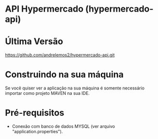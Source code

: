 API Hypermercado (hypermercado-api)
==========================

Última Versão
==========================

https://github.com/andrelemos2/hypermercado-api.git

Construindo na sua máquina
==========================

Se você quiser ver a aplicação na sua máquina é somente necessário importar como projeto MAVEN na sua IDE.

# Pré-requisitos
- Conexão com banco de dados MYSQL (ver arquivo "application.properties").
